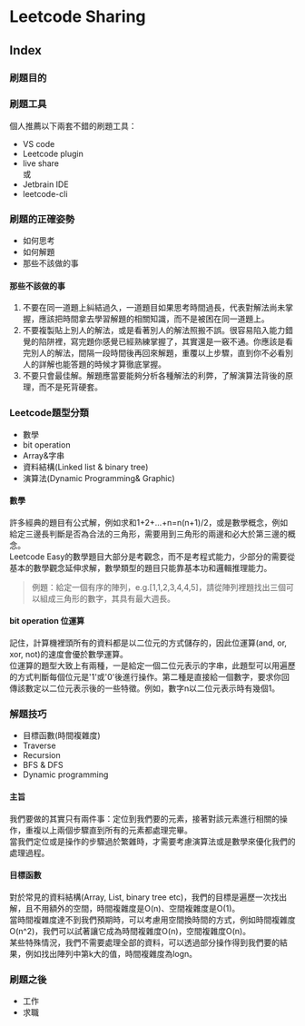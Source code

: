 # Leetcode Sharing 
## Index
### 刷題目的

### 刷題工具
個人推薦以下兩套不錯的刷題工具：
  - VS code
  - Leetcode plugin
  - live share  
  或
  - Jetbrain IDE
  - leetcode-cli  
### 刷題的正確姿勢
  - 如何思考
  - 如何解題
  - 那些不該做的事
#### 那些不該做的事
1. 不要在同一道題上糾結過久，一道題目如果思考時間過長，代表對解法尚未掌握，應該把時間拿去學習解題的相關知識，而不是被困在同一道題上。
2. 不要複製貼上別人的解法，或是看著別人的解法照搬不誤。很容易陷入能力錯覺的陷阱裡，寫完題你感覺已經熟練掌握了，其實還是一竅不通。你應該是看完別人的解法，間隔一段時間後再回來解題，重覆以上步驟，直到你不必看別人的詳解也能答題的時候才算徹底掌握。
3. 不要只會最佳解。解題應當要能夠分析各種解法的利弊，了解演算法背後的原理，而不是死背硬套。
### Leetcode題型分類
  - 數學
  - bit operation
  - Array&字串
  - 資料結構(Linked list & binary tree)
  - 演算法(Dynamic Programming& Graphic)
#### 數學
許多經典的題目有公式解，例如求和1+2+...+n=n(n+1)/2，或是數學概念，例如給定三邊長判斷是否為合法的三角形，需要用到三角形的兩邊和必大於第三邊的概念。  
Leetcode Easy的數學題目大部分是考觀念，而不是考程式能力，少部分的需要從基本的數學觀念延伸求解，數學類型的題目只能靠基本功和邏輯推理能力。  
> 例題：給定一個有序的陣列，e.g.[1,1,2,3,4,4,5]，請從陣列裡題找出三個可以組成三角形的數字，其具有最大週長。
#### bit operation 位運算
記住，計算機裡頭所有的資料都是以二位元的方式儲存的，因此位運算(and, or, xor, not)的速度會優於數學運算。  
位運算的題型大致上有兩種，一是給定一個二位元表示的字串，此題型可以用遍歷的方式判斷每個位元是'1'或'0'後進行操作。第二種是直接給一個數字，要求你回傳該數定以二位元表示後的一些特徵。例如，數字n以二位元表示時有幾個1。
### 解題技巧
  - 目標函數(時間複雜度)
  - Traverse
  - Recursion
  - BFS & DFS
  - Dynamic programming
#### 主旨
我們要做的其實只有兩件事：定位到我們要的元素，接著對該元素進行相關的操作，重複以上兩個步驟直到所有的元素都處理完畢。  
當我們定位或是操作的步驟過於繁雜時，才需要考慮演算法或是數學來優化我們的處理過程。
#### 目標函數
對於常見的資料結構(Array, List, binary tree etc)，我們的目標是遍歷一次找出解，且不用額外的空間，時間複雜度是O(n)、空間複雜度是O(1)。  
當時間複雜度達不到我們預期時，可以考慮用空間換時間的方式，例如時間複雜度O(n^2)，我們可以試著讓它成為時間複雜度O(n)，空間複雜度O(n)。  
某些特殊情況，我們不需要處理全部的資料，可以透過部分操作得到我們要的結果，例如找出陣列中第k大的值，時間複雜度為logn。
### 刷題之後
  - 工作
  - 求職
